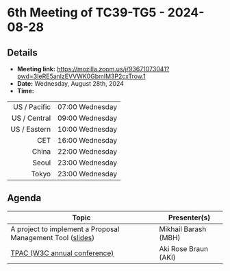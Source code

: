 # 6th Meeting of TC39-TG5 - 2024-08-28

## Details
- **Meeting link:** https://mozilla.zoom.us/j/93671073041?pwd=3IeRE5anlzEVVWK0GbmIM3P2cxTrow.1
- **Date:** Wednesday, August 28th, 2024
- **Time:**
  
|              |                 |
| -----------: | --------------- |
| US / Pacific | 07:00 Wednesday |
| US / Central | 09:00 Wednesday |
| US / Eastern | 10:00 Wednesday |
|          CET | 16:00 Wednesday |
|        China | 22:00 Wednesday |
|        Seoul | 23:00 Wednesday |
|        Tokyo | 23:00 Wednesday |



## Agenda
|Topic|Presenter(s)|
|-----|------------|
|A project to implement a Proposal Management Tool ([slides](https://docs.google.com/presentation/d/1ph2O4TMr0hjaYQTFLNEaxrlPLQv8IEFUktjtWLryi5s/edit?usp=sharing))|Mikhail Barash (MBH)|
|[TPAC (W3C annual conference)](https://www.w3.org/events/tpac/2024/)|Aki Rose Braun (AKI)|
